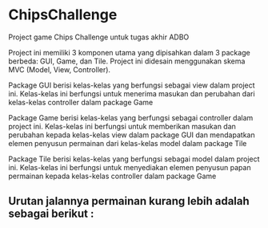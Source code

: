 ChipsChallenge
==============

Project game Chips Challenge untuk tugas akhir ADBO

Project ini memiliki 3 komponen utama yang dipisahkan dalam 3 package berbeda: GUI, Game, dan Tile.
Project ini didesain menggunakan skema MVC (Model, View, Controller).

Package GUI berisi kelas-kelas yang berfungsi sebagai view dalam project ini.
  Kelas-kelas ini berfungsi untuk menerima masukan dan perubahan dari kelas-kelas controller dalam package Game
  
Package Game berisi kelas-kelas yang berfungsi sebagai controller dalam project ini.
  Kelas-kelas ini berfungsi untuk memberikan masukan dan perubahan kepada kelas-kelas view dalam package GUI 
  dan mendapatkan elemen penyusun permainan dari kelas-kelas model dalam package Tile
  
Package Tile berisi kelas-kelas yang berfungsi sebagai model dalam project ini.
  Kelas-kelas ini berfungsi untuk menyediakan elemen penyusun papan permainan kepada kelas-kelas controller dalam package Game
  
Urutan jalannya permainan kurang lebih adalah sebagai berikut :
- 
